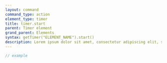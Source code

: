 ```yaml
---
layout: command
command_type: action
element_type: timer
title: timer.start
parent: Timer element
grand_parent: Elements
syntax: getTimer("ELEMENT_NAME").start()
description: Lorem ipsum dolor sit amet, consectetur adipiscing elit, sed do eiusmod tempor incididunt ut labore et dolore magna aliqua. Ut enim ad minim veniam, quis nostrud exercitation ullamco laboris nisi ut aliquip ex ea commodo consequat.
---
```


```javascript
// example
```